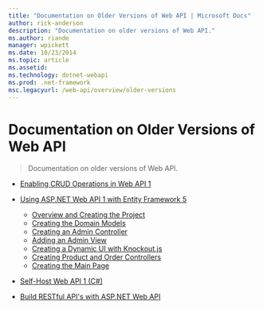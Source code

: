 ```yaml
---
title: "Documentation on Older Versions of Web API | Microsoft Docs"
author: rick-anderson
description: "Documentation on older versions of Web API."
ms.author: riande
manager: wpickett
ms.date: 10/23/2014
ms.topic: article
ms.assetid: 
ms.technology: dotnet-webapi
ms.prod: .net-framework
msc.legacyurl: /web-api/overview/older-versions
---
```

Documentation on Older Versions of Web API
====================
> Documentation on older versions of Web API.


- [Enabling CRUD Operations in Web API 1](creating-a-web-api-that-supports-crud-operations.md)
- [Using ASP.NET Web API 1 with Entity Framework 5](using-web-api-1-with-entity-framework-5/index.md)

    - [Overview and Creating the Project](using-web-api-1-with-entity-framework-5/using-web-api-with-entity-framework-part-1.md)
    - [Creating the Domain Models](using-web-api-1-with-entity-framework-5/using-web-api-with-entity-framework-part-2.md)
    - [Creating an Admin Controller](using-web-api-1-with-entity-framework-5/using-web-api-with-entity-framework-part-3.md)
    - [Adding an Admin View](using-web-api-1-with-entity-framework-5/using-web-api-with-entity-framework-part-4.md)
    - [Creating a Dynamic UI with Knockout.js](using-web-api-1-with-entity-framework-5/using-web-api-with-entity-framework-part-5.md)
    - [Creating Product and Order Controllers](using-web-api-1-with-entity-framework-5/using-web-api-with-entity-framework-part-6.md)
    - [Creating the Main Page](using-web-api-1-with-entity-framework-5/using-web-api-with-entity-framework-part-7.md)
- [Self-Host Web API 1 (C#)](self-host-a-web-api.md)
- [Build RESTful API's with ASP.NET Web API](build-restful-apis-with-aspnet-web-api.md)